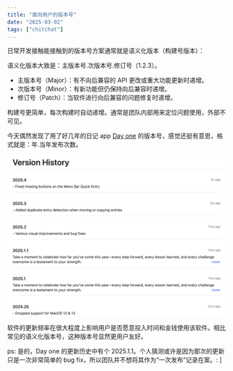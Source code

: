 ```yaml
---
title: "面向用户的版本号"
date: "2025-03-02"
tags: ["chitchat"]
---
```


日常开发接触能接触到的版本号方案通常就是语义化版本（构建号版本）：

语义化版本大致是：主版本号.次版本号.修订号（1.2.3）。

- 主版本号（Major）：有不向后兼容的 API 更改或重大功能更新时递增。
- 次版本号（Minor）：有新功能但仍保持向后兼容时递增。
- 修订号（Patch）：当软件进行向后兼容的问题修复时递增。

构建号更简单，每次构建时自动递增。通常是团队内部用来定位问题使用，外部不可见。

今天偶然发现了用了好几年的日记 app [Day one](https://dayoneapp.com) 的版本号，感觉还挺有意思，格式就是：年.当年发布次数。

![day one version](/user_friendly_version.png)

软件的更新频率在很大程度上影响用户是否愿意投入时间和金钱使用该软件。相比常见的语义化版本号，这种版本号显然更用户友好。

ps: 是的，Day one 的更新历史中有个 2025.1.1。个人猜测或许是因为那次的更新只是一次非常简单的 bug fix，所以团队并不想将其作为“一次发布”记录在案。: ]
